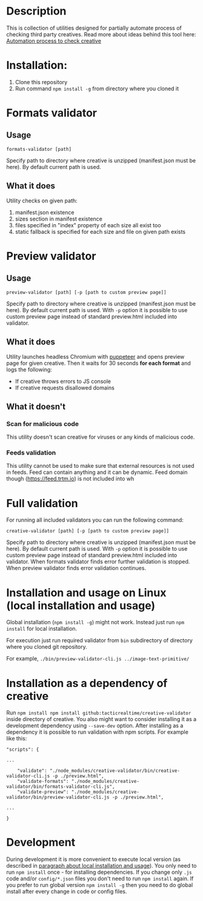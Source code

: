 # Description

This is collection of utilities designed for partially automate process of checking third party creatives.
Read more about ideas behind this tool here: [Automation process to check creative](https://netron.atlassian.net/wiki/spaces/TT/pages/170098705/Automation+process+to+check+creatives)

# Installation:

1. Clone this repository
2. Run command `npm install -g` from directory where you cloned it

# Formats validator

## Usage

`formats-validator [path]`

Specify path to directory where creative is unzipped (manifest.json must be here). By default current path is used.

## What it does

Utility checks on given path:

1. manifest.json existence
2. sizes section in manifest existence
3. files specified in "index" property of each size all exist too
4. static fallback is specified for each size and file on given path exists

# Preview validator

## Usage

`preview-validator [path] [-p [path to custom preview page]]`

Specify path to directory where creative is unzipped (manifest.json must be here). By default current path is used.
With `-p` option it is possible to use custom preview page instead of standard preview.html included into validator.

## What it does

Utility launches headless Chromium with [puppeteer](https://github.com/GoogleChrome/puppeteer) and opens preview page for given creative.
Then it waits for 30 seconds **for each format** and logs the following:

* If creative throws errors to JS console
* If creative requests disallowed domains

## What it doesn't

### Scan for malicious code
This utility doesn't scan creative for viruses or any kinds of malicious code. 

### Feeds validation
This utility cannot be used to make sure that external resources is not used in feeds. Feed can contain anything and it can be dynamic. Feed domain though (https://feed.trtm.io) is not included into wh

# Full validation

For running all included validators you can run the following command:

`creative-validator [path] [-p [path to custom preview page]]`

Specify path to directory where creative is unzipped (manifest.json must be here). By default current path is used.
With `-p` option it is possible to use custom preview page instead of standard preview.html included into validator.
When formats validator finds error further validation is stopped. When preview validator finds error validation continues.

# Installation and usage on Linux (local installation and usage)

Global installation (`npm install -g`) might not work. Instead just run `npm install` for local installation.

For execution just run required validator from `bin` subdirectory of directory where you cloned git repository.

For example, `./bin/preview-validator-cli.js ../image-text-primitive/`

# Installation as a dependency of creative

Run `npm install npm install github:tacticrealtime/creative-validator` inside directory of creative.
You also might want to consider installing it as a development dependency using `--save-dev` option.
After installing as a dependency it is possible to run validation with npm scripts.
For example like this:
```
"scripts": {

...

    "validate": "./node_modules/creative-validator/bin/creative-validator-cli.js -p ./preview.html",
    "validate-formats": "./node_modules/creative-validator/bin/formats-validator-cli.js",
    "validate-preview": "./node_modules/creative-validator/bin/preview-validator-cli.js -p ./preview.html",

...

}
```

# Development

During development it is more convenient to execute local version (as described in [paragraph about local installation and usage](#installation-and-usage-on-linux-local-installation-and-usage)).
You only need to run `npm install` once - for installing dependencies. If you change only `.js` code and/or `config/*.json` files you don't need to run `npm install` again.
If you prefer to run global version `npm install -g` then you need to do global install after every change in code or config files.